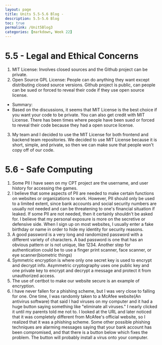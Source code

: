 ```yaml
---
layout: page
title: Units 5.5-5.6 Blog - 
description: 5.5-5.6 Blog
toc: true
permalink: /Unit5Blog3
categories: [markdown, Week 22]
---
```


# 5.5 - Legal and Ethical Concerns
1. MIT License: Involves closed sources and the Github project can be private.
2. Open Source GPL License: People can do anything they want except distributing closed source versions. Github project is public, can people can be sued or forced to reveal their code if they use open source license.
- Summary:
- Based on the discussions, it seems that MIT License is the best choice if you want your code to be private. You can also get credit with MIT License. There has been times where people have been sued or forced to reveal their code because they had a open source license.
3. My team and I decided to use the MIT License for both frontend and backend team repositories. We decided to use MIT License because it is short, simple, and private, so then we can make sure that people won't copy off of our code.

# 5.6 - Safe Computing
1. Some PII I have seen on my CPT project are the username, and user history for accessing the games.
2. I believe that some aspects of PII are needed to make certain functions on websites or organizations to work. However, PII should only be used to a limited extent, since bank accounts and social security numbers are usually not needed and can be threatening to one's financial situation if leaked. If some PII are not needed, then it certainly shouldn't be asked for. I believe that my personal exposure is more on the secretive or defensive side. When I sign up on most websites, I usually enter a fake birthday or name in order to hide my identity for security reasons.
3. A good password is a very long and randomized password with a different variety of characters. A bad password is one that has an obvious pattern or is not unique, like 1234. Another step for authentication could be to use a finger print scanner, face scanner, or eye scanner(biometric things)
4. Symmetric encryption is where only one secret key is used to encrypt and decrypt info. Asymmetric cryptography uses one public key and one private key to encrypt and decrypt a message and protect it from unauthorized access.
5. The use of certbot to make our website secure is an example of encryption.
6. I have never fallen for a phishing scheme, but I was very close to falling for one. One time, I was randomly taken to a McAfee website(An antivirus software) that said I had viruses on my computer and it had a huge button saying something like "eliminate all viruses." I nearly clicked it until my parents told me not to. I looked at the URL and later noticed that it was completely different from McAfee's official website, so I realized that it was a phishing scheme. Some other possible phishing techniques are alarming messages saying that your bank account has been compromised, and that there is a button below which fixes the problem. The button will probably install a virus onto your computer.